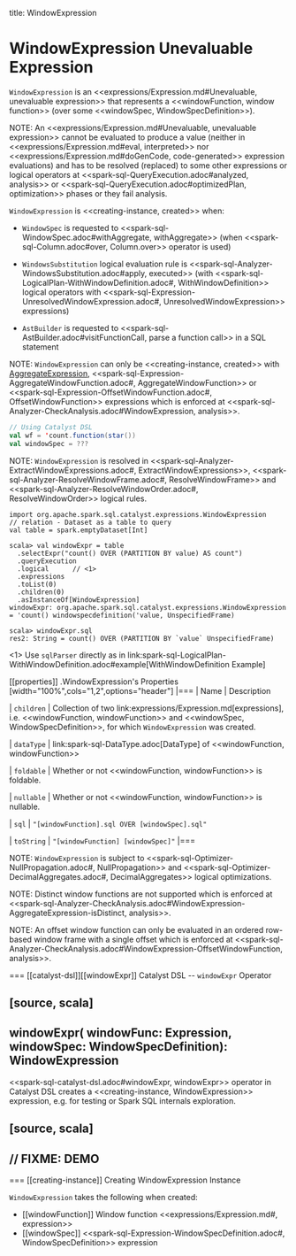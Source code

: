 title: WindowExpression

# WindowExpression Unevaluable Expression

`WindowExpression` is an <<expressions/Expression.md#Unevaluable, unevaluable expression>> that represents a <<windowFunction, window function>> (over some <<windowSpec, WindowSpecDefinition>>).

NOTE: An <<expressions/Expression.md#Unevaluable, unevaluable expression>> cannot be evaluated to produce a value (neither in <<expressions/Expression.md#eval, interpreted>> nor <<expressions/Expression.md#doGenCode, code-generated>> expression evaluations) and has to be resolved (replaced) to some other expressions or logical operators at <<spark-sql-QueryExecution.adoc#analyzed, analysis>> or <<spark-sql-QueryExecution.adoc#optimizedPlan, optimization>> phases or they fail analysis.

`WindowExpression` is <<creating-instance, created>> when:

* `WindowSpec` is requested to <<spark-sql-WindowSpec.adoc#withAggregate, withAggregate>> (when <<spark-sql-Column.adoc#over, Column.over>> operator is used)

* `WindowsSubstitution` logical evaluation rule is <<spark-sql-Analyzer-WindowsSubstitution.adoc#apply, executed>> (with <<spark-sql-LogicalPlan-WithWindowDefinition.adoc#, WithWindowDefinition>> logical operators with <<spark-sql-Expression-UnresolvedWindowExpression.adoc#, UnresolvedWindowExpression>> expressions)

* `AstBuilder` is requested to <<spark-sql-AstBuilder.adoc#visitFunctionCall, parse a function call>> in a SQL statement

NOTE: `WindowExpression` can only be <<creating-instance, created>> with [AggregateExpression](AggregateExpression.md), <<spark-sql-Expression-AggregateWindowFunction.adoc#, AggregateWindowFunction>> or <<spark-sql-Expression-OffsetWindowFunction.adoc#, OffsetWindowFunction>> expressions which is enforced at <<spark-sql-Analyzer-CheckAnalysis.adoc#WindowExpression, analysis>>.

```scala
// Using Catalyst DSL
val wf = 'count.function(star())
val windowSpec = ???
```

NOTE: `WindowExpression` is resolved in <<spark-sql-Analyzer-ExtractWindowExpressions.adoc#, ExtractWindowExpressions>>, <<spark-sql-Analyzer-ResolveWindowFrame.adoc#, ResolveWindowFrame>> and <<spark-sql-Analyzer-ResolveWindowOrder.adoc#, ResolveWindowOrder>> logical rules.

```text
import org.apache.spark.sql.catalyst.expressions.WindowExpression
// relation - Dataset as a table to query
val table = spark.emptyDataset[Int]

scala> val windowExpr = table
  .selectExpr("count() OVER (PARTITION BY value) AS count")
  .queryExecution
  .logical      // <1>
  .expressions
  .toList(0)
  .children(0)
  .asInstanceOf[WindowExpression]
windowExpr: org.apache.spark.sql.catalyst.expressions.WindowExpression = 'count() windowspecdefinition('value, UnspecifiedFrame)

scala> windowExpr.sql
res2: String = count() OVER (PARTITION BY `value` UnspecifiedFrame)
```
<1> Use `sqlParser` directly as in link:spark-sql-LogicalPlan-WithWindowDefinition.adoc#example[WithWindowDefinition Example]

[[properties]]
.WindowExpression's Properties
[width="100%",cols="1,2",options="header"]
|===
| Name
| Description

| `children`
| Collection of two link:expressions/Expression.md[expressions], i.e. <<windowFunction, windowFunction>> and <<windowSpec, WindowSpecDefinition>>, for which `WindowExpression` was created.

| `dataType`
| link:spark-sql-DataType.adoc[DataType] of <<windowFunction, windowFunction>>

| `foldable`
| Whether or not <<windowFunction, windowFunction>> is foldable.

| `nullable`
| Whether or not <<windowFunction, windowFunction>> is nullable.

| `sql`
| `"[windowFunction].sql OVER [windowSpec].sql"`

| `toString`
| `"[windowFunction] [windowSpec]"`
|===

NOTE: `WindowExpression` is subject to <<spark-sql-Optimizer-NullPropagation.adoc#, NullPropagation>> and <<spark-sql-Optimizer-DecimalAggregates.adoc#, DecimalAggregates>> logical optimizations.

NOTE: Distinct window functions are not supported which is enforced at <<spark-sql-Analyzer-CheckAnalysis.adoc#WindowExpression-AggregateExpression-isDistinct, analysis>>.

NOTE: An offset window function can only be evaluated in an ordered row-based window frame with a single offset which is enforced at <<spark-sql-Analyzer-CheckAnalysis.adoc#WindowExpression-OffsetWindowFunction, analysis>>.

=== [[catalyst-dsl]][[windowExpr]] Catalyst DSL -- `windowExpr` Operator

[source, scala]
----
windowExpr(
  windowFunc: Expression,
  windowSpec: WindowSpecDefinition): WindowExpression
----

<<spark-sql-catalyst-dsl.adoc#windowExpr, windowExpr>> operator in Catalyst DSL creates a <<creating-instance, WindowExpression>> expression, e.g. for testing or Spark SQL internals exploration.

[source, scala]
----
// FIXME: DEMO
----

=== [[creating-instance]] Creating WindowExpression Instance

`WindowExpression` takes the following when created:

* [[windowFunction]] Window function <<expressions/Expression.md#, expression>>
* [[windowSpec]] <<spark-sql-Expression-WindowSpecDefinition.adoc#, WindowSpecDefinition>> expression
